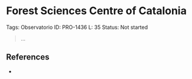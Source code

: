 # Forest Sciences Centre of Catalonia

Tags: Observatorio
ID: PRO-1436
L: 35
Status: Not started

> …
> 

## References

-